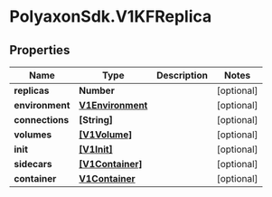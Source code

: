 # PolyaxonSdk.V1KFReplica

## Properties
Name | Type | Description | Notes
------------ | ------------- | ------------- | -------------
**replicas** | **Number** |  | [optional] 
**environment** | [**V1Environment**](V1Environment.md) |  | [optional] 
**connections** | **[String]** |  | [optional] 
**volumes** | [**[V1Volume]**](V1Volume.md) |  | [optional] 
**init** | [**[V1Init]**](V1Init.md) |  | [optional] 
**sidecars** | [**[V1Container]**](V1Container.md) |  | [optional] 
**container** | [**V1Container**](V1Container.md) |  | [optional] 


